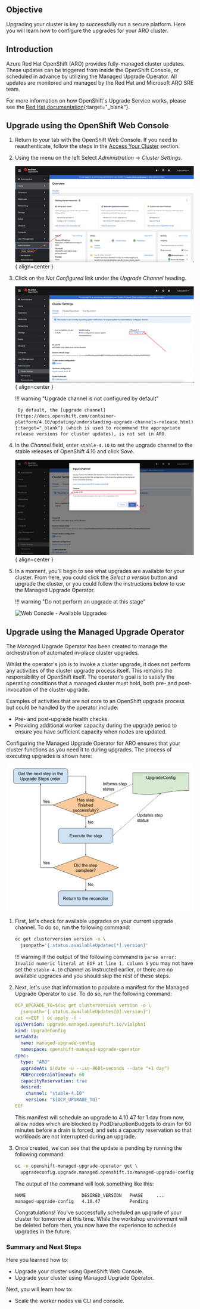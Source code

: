 ## Objective

Upgrading your cluster is key to successfully run a secure platform. Here you will learn how to configure the upgrades for your ARO cluster. 

## Introduction

Azure Red Hat OpenShift (ARO) provides fully-managed cluster updates. These updates can be triggered from inside the OpenShift Console, or scheduled in advance by utilizing the Managed Upgrade Operator. All updates are monitored and managed by the Red Hat and Microsoft ARO SRE team.

For more information on how OpenShift's Upgrade Service works, please see the [Red Hat documentation](https://docs.openshift.com/container-platform/4.10/updating/index.html){:target="_blank"}.

## Upgrade using the OpenShift Web Console

1. Return to your tab with the OpenShift Web Console. If you need to reauthenticate, follow the steps in the [Access Your Cluster](/100-setup/3-access-cluster/) section.

1. Using the menu on the left Select *Administration* -> *Cluster Settings*.

    ![Web Console - Cluster Settings](/assets/images/web-console-cluster-settings.png){ align=center }

1. Click on the *Not Configured* link under the *Upgrade Channel* heading.

    ![Web Console - Upgrade Channel Not Configured](/assets/images/web-console-upgrade-channel-not-configured.png){ align=center }

    !!! warning "Upgrade channel is not configured by default"

        By default, the [upgrade channel](https://docs.openshift.com/container-platform/4.10/updating/understanding-upgrade-channels-release.html){:target="_blank"} (which is used to recommend the appropriate release versions for cluster updates), is not set in ARO.

1. In the *Channel* field, enter `stable-4.10` to set the upgrade channel to the stable releases of OpenShift 4.10 and click *Save*.

    ![Web Console - Input Channel](/assets/images/web-console-input-channel.png){ align=center }

1. In a moment, you'll begin to see what upgrades are available for your cluster. From here, you could click the *Select a version* button and upgrade the cluster, or you could follow the instructions below to use the Managed Upgrade Operator.

    !!! warning "Do not perform an upgrade at this stage"

    ![Web Console - Available Upgrades](../../Images/aro-console-upgrade.png)

## Upgrade using the Managed Upgrade Operator

The Managed Upgrade Operator has been created to manage the orchestration of automated in-place cluster upgrades.

Whilst the operator's job is to invoke a cluster upgrade, it does not perform any activities of the cluster upgrade process itself. This remains the responsibility of OpenShift itself. The operator's goal is to satisfy the operating conditions that a managed cluster must hold, both pre- and post-invocation of the cluster upgrade.

Examples of activities that are not core to an OpenShift upgrade process but could be handled by the operator include:

- Pre- and post-upgrade health checks.
- Providing additional worker capacity during the upgrade period to ensure you have sufficient capacity when nodes are updated.

Configuring the Managed Upgrade Operator for ARO ensures that your cluster functions as you need it to during upgrades. The process of executing upgrades is shown here:

![MUO Upgrade Process Flow Chart](/assets/images/upgradecluster-flow.svg)

1. First, let's check for available upgrades on your current upgrade channel. To do so, run the following command:

    ```bash
    oc get clusterversion version -o \
      jsonpath='{.status.availableUpdates[*].version}'
    ```

    !!! warning
        If the output of the following command is `parse error: Invalid numeric literal at EOF at line 1, column 5` you may not have set the `stable-4.10` channel as instructed earlier, or there are no available upgrades and you should skip the rest of these steps.

1. Next, let's use that information to populate a manifest for the Managed Upgrade Operator to use. To do so, run the following command:

    ```yaml
    OCP_UPGRADE_TO=$(oc get clusterversion version -o \
      jsonpath='{.status.availableUpdates[0].version}')
    cat <<EOF | oc apply -f -
    apiVersion: upgrade.managed.openshift.io/v1alpha1
    kind: UpgradeConfig
    metadata:
      name: managed-upgrade-config
      namespace: openshift-managed-upgrade-operator
    spec:
      type: "ARO"
      upgradeAt: $(date -u --iso-8601=seconds --date "+1 day")
      PDBForceDrainTimeout: 60
      capacityReservation: true
      desired:
        channel: "stable-4.10"
        version: "${OCP_UPGRADE_TO}"
    EOF
    ```

    This manifest will schedule an upgrade to 4.10.47 for 1 day from now, allow nodes which are blocked by PodDisruptionBudgets to drain for 60 minutes before a drain is forced, and sets a capacity reservation so that workloads are not interrupted during an upgrade.

1. Once created, we can see that the update is pending by running the following command:

    ```bash
    oc -n openshift-managed-upgrade-operator get \
      upgradeconfig.upgrade.managed.openshift.io/managed-upgrade-config
    ```

    The output of the command will look something like this:

    ```{.text .no-copy}
    NAME                     DESIRED_VERSION   PHASE     ...
    managed-upgrade-config   4.10.47           Pending
    ```

    Congratulations! You've successfully scheduled an upgrade of your cluster for tomorrow at this time. While the workshop environment will be deleted before then, you now have the experience to schedule upgrades in the future.

### Summary and Next Steps

Here you learned how to:

* Upgrade your cluster using OpenShift Web Console.
* Upgrade your cluster using Managed Upgrade Operator. 

Next, you will learn how to:

* Scale the worker nodes via CLI and console. 